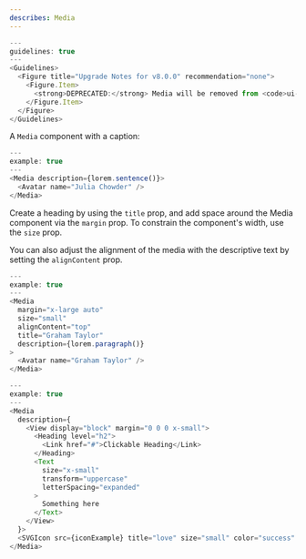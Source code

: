 ```yaml
---
describes: Media
---
```


```js
---
guidelines: true
---
<Guidelines>
  <Figure title="Upgrade Notes for v8.0.0" recommendation="none">
    <Figure.Item>
      <strong>DEPRECATED:</strong> Media will be removed from <code>ui-byline</code> in version 8.0.0. Use <Link href="#Byline">Byline</Link> instead.
    </Figure.Item>
  </Figure>
</Guidelines>
```

A `Media` component with a caption:

```js
---
example: true
---
<Media description={lorem.sentence()}>
  <Avatar name="Julia Chowder" />
</Media>
```

Create a heading by using the `title` prop, and add space around the Media
component via the `margin` prop. To constrain the component's width, use
the `size` prop.

You can also adjust the alignment of the media with the descriptive text by
setting the `alignContent` prop.

```js
---
example: true
---
<Media
  margin="x-large auto"
  size="small"
  alignContent="top"
  title="Graham Taylor"
  description={lorem.paragraph()}
>
  <Avatar name="Graham Taylor" />
</Media>
```

```js
---
example: true
---
<Media 
  description={
    <View display="block" margin="0 0 0 x-small">
      <Heading level="h2">
        <Link href="#">Clickable Heading</Link>
      </Heading>
      <Text 
        size="x-small" 
        transform="uppercase" 
        letterSpacing="expanded"
      >
        Something here
      </Text>
    </View>
  }>
  <SVGIcon src={iconExample} title="love" size="small" color="success" />
</Media>
```
